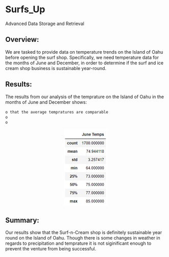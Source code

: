 # Surfs_Up
Advanced Data Storage and Retrieval

## Overview:

  We are tasked to provide data on temperature trends on the Island of Oahu before opening the surf shop. Specifically, we need temperature data for the months of June and December, in order to determine if the surf and ice cream shop business is sustainable year-round.

## Results:

The results from our analysis of the temprature on the Island of Oahu in the months of June and December shows:

    o that the average tempratures are comparable 
    o 
    o
   
<p align="center">
 <img src=https://github.com/PJ427/Surfs_Up/blob/main/Resources/June_Temps.PNG">
</p>

## Summary:

  Our results show that the Surf-n-Cream shop is definitely sustainable year round on the Island of Oahu.  Though there is some changes in weather in regards to precipitation and temprature it is not siginificant enough to prevent the venture from being successful.
